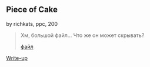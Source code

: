 ## Piece of Cake
by richkats, ppc, 200

> Хм, большой файл... Что же он может скрывать? 
>
>[файл](https://drive.google.com/file/d/1OtZWx-QfEuj0WvQ1R80iDSl2NwDBydhL/view?usp=sharing)

[Write-up](WRITEUP.md)
